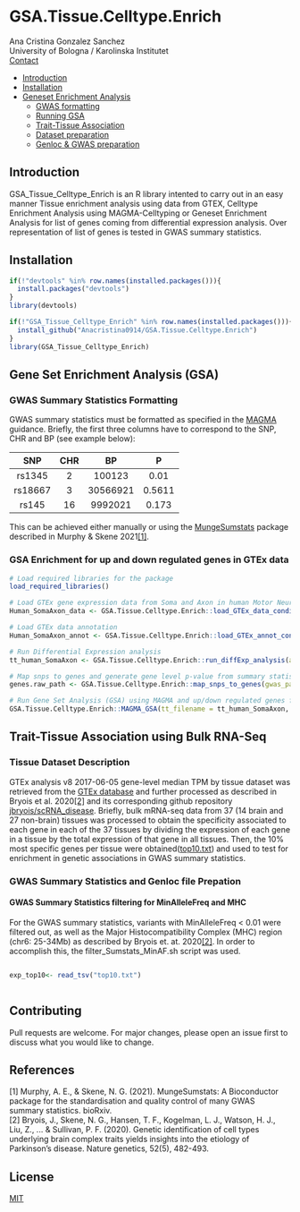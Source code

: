 # GSA.Tissue.Celltype.Enrich

Ana Cristina Gonzalez Sanchez<br/>
University of Bologna / Karolinska Institutet<br/>
[Contact](mailto:ana.gonzalezsanchez@studio.unibo.it)
 
- [Introduction](#introduction)
- [Installation](#installation)
- [Geneset Enrichment Analysis](#Gene-Set-Enrichment-Analysis-(GSA))
	- [GWAS formatting](#GWAS-Summary-Statistics-Formatting)
	- [Running GSA](#GSA-Enrichment-for-up-and-down-regulated-genes-in-GTEx-data)
	- [Trait-Tissue Association](#Trait-Tissue-Association-using-Bulk-RNA-Seq)
	- [Dataset preparation](#Tissue-Dataset-Preparation)
	- [Genloc & GWAS preparation](#GWAS-Summary-Statistics-and-Genloc-file-Prepation)
## Introduction
GSA_Tissue_Celltype_Enrich is an R library intented to carry out in an easy manner Tissue enrichment analysis using data from GTEX, Celltype Enrichment Analysis using MAGMA-Celltyping or Geneset Enrichment Analysis for list of genes coming from differential expression analysis. Over representation of list of genes is tested in GWAS summary statistics. 

## Installation
``` R
if(!"devtools" %in% row.names(installed.packages())){
  install.packages("devtools")
}
library(devtools)

if(!"GSA_Tissue_Celltype_Enrich" %in% row.names(installed.packages())){
  install_github("Anacristina0914/GSA.Tissue.Celltype.Enrich")
}
library(GSA_Tissue_Celltype_Enrich) 
```

## Gene Set Enrichment Analysis (GSA)

### GWAS Summary Statistics Formatting
GWAS summary statistics must be formatted as specified in the [MAGMA](https://ctg.cncr.nl/software/MAGMA/doc/manual_v1.09.pdf) guidance. Briefly, the first three columns have to correspond to the SNP, CHR and BP (see example below):

|SNP |CHR |BP |P |
|:-:|:-:|:-:|:-:|
|rs1345 |2 |100123 |0.01 |
|rs18667 |3 |30566921 |0.5611 |
|rs145 |16 |9992021 |0.173 |

This can be achieved either manually or using the [MungeSumstats](https://github.com/neurogenomics/MungeSumstats) package described in Murphy & Skene 2021[[1]](#1).

### GSA Enrichment for up and down regulated genes in GTEx data
``` R
# Load required libraries for the package
load_required_libraries()

# Load GTEx gene expression data from Soma and Axon in human Motor Neurons. Only controls are loaded (Ctrl*).  
Human_SomaAxon_data <- GSA.Tissue.Celltype.Enrich::load_GTEx_data_conditional(path = "/Soma_Axon_RNA-Seq/GSE121069_GEO_rpkms_human.txt",pattern = "Ctrl*",sep = "\t")

# Load GTEx data annotation
Human_SomaAxon_annot <- GSA.Tissue.Celltype.Enrich::load_GTEx_annot_conditional(path = "/Soma_Axon_RNA-Seq/", data = Human_SomaAxon_data, data_type = "Soma-Axon")

# Run Differential Expression analysis 
tt_human_SomaAxon <- GSA.Tissue.Celltype.Enrich::run_diffExp_analysis(annot = Human_SomaAxon_annot, data = Human_SomaAxon_data, expr_path = "/Soma_Axon_RNA-Seq/", analysis_type = "D_Soma-Axon", species = "human")

# Map snps to genes and generate gene level p-value from summary statistics
genes.raw_path <- GSA.Tissue.Celltype.Enrich::map_snps_to_genes(gwas_path = "/ALS_sumstats.txt", N=NULL, genloc_filepath = "/genloc_files/NCBI37.3.gene.loc", genome_ref_path = "/g1000/g1000_eur",analysis_type = "D_Soma-Axon", species = "human")

# Run Gene Set Analysis (GSA) using MAGMA and up/down regulated genes from expression data and GWAS summary statistics.
GSA.Tissue.Celltype.Enrich::MAGMA_GSA(tt_filename = tt_human_SomaAxon, analysis_type = "D_Soma-Axon", genes.raw_path = genes.raw_path, species = "human", gene_n = 250)
```
## Trait-Tissue Association using Bulk RNA-Seq
### Tissue Dataset Description
GTEx analysis v8 2017-06-05 gene-level median TPM by tissue dataset was retrieved from the [GTEx database](https://gtexportal.org/home/datasets) and further processed as described in Bryois et al. 2020[[2]](#2) and its corresponding github repository [jbryois/scRNA_disease](https://github.com/jbryois/scRNA_disease/blob/master/Code_Paper/Code_GTEx/get_GTEx_input.md). Briefly, bulk mRNA-seq data from 37 (14 brain and 27 non-brain) tissues was processed to obtain the specificity associated to each gene in each of the 37 tissues by dividing the expression of each gene in a tissue by the total expression of that gene in all tissues. Then, the 10% most specific genes per tissue were obtained([top10.txt](https://github.com/jbryois/scRNA_disease/blob/master/Code_Paper/Code_GTEx/MAGMA/top10.txt)) and used to test for enrichment in genetic associations in GWAS summary statistics.

### GWAS Summary Statistics and Genloc file Prepation
#### GWAS Summary Statistics filtering for MinAlleleFreq and MHC
For the GWAS summary statistics, variants with MinAlleleFreq < 0.01 were filtered out, as well as the Major Histocompatibility Complex (MHC) region (chr6: 25-34Mb) as described by Bryois et. at. 2020[[2]](#2). In order to accomplish this, the filter_Sumstats_MinAF.sh script was used.  

``` bash

```
  
``` R
exp_top10<- read_tsv("top10.txt")



```

## Contributing
Pull requests are welcome. For major changes, please open an issue first to discuss what you would like to change.

## References
<a id="1">[1]</a>
Murphy, A. E., & Skene, N. G. (2021). MungeSumstats: A Bioconductor package for the standardisation and quality control of many GWAS summary statistics. bioRxiv.\
<a id="2">[2]</a> 
Bryois, J., Skene, N. G., Hansen, T. F., Kogelman, L. J., Watson, H. J., Liu, Z., ... & Sullivan, P. F. (2020). Genetic identification of cell types underlying brain complex traits yields insights into the etiology of Parkinson’s disease. Nature genetics, 52(5), 482-493.

## License
[MIT](https://choosealicense.com/licenses/mit/)
